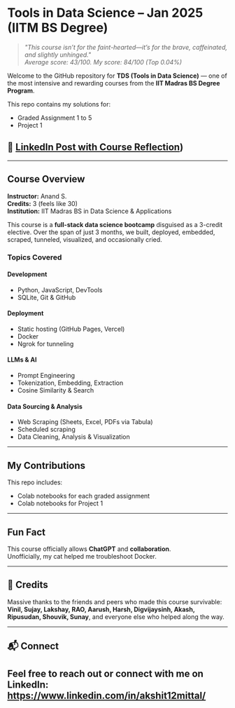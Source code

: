 # Tools in Data Science – Jan 2025 (IITM BS Degree)

> _"This course isn’t for the faint-hearted—it’s for the brave, caffeinated, and slightly unhinged."_  
> _Average score: 43/100. My score: 84/100 (Top 0.04%)_

Welcome to the GitHub repository for **TDS (Tools in Data Science)** — one of the most intensive and rewarding courses from the **IIT Madras BS Degree Program**.

This repo contains my solutions for:
- Graded Assignment 1 to 5  
- Project 1

## 🔗 [LinkedIn Post with Course Reflection](https://www.linkedin.com/posts/akshit12mittal_this-iit-course-allowed-chatgpt-hacking-activity-7321142829559209984-xV57?utm_source=share&amp;utm_medium=member_desktop&amp;rcm=ACoAAES2TN0BaSqVr0Hf6yEigTpz1C5M20oi69E))

---

## Course Overview

**Instructor:** Anand S.  
**Credits:** 3 (feels like 30)  
**Institution:** IIT Madras BS in Data Science & Applications

This course is a **full-stack data science bootcamp** disguised as a 3-credit elective. Over the span of just 3 months, we built, deployed, embedded, scraped, tunneled, visualized, and occasionally cried.

### Topics Covered

#### Development
- Python, JavaScript, DevTools
- SQLite, Git & GitHub

#### Deployment
- Static hosting (GitHub Pages, Vercel)
- Docker
- Ngrok for tunneling

####  LLMs & AI
- Prompt Engineering
- Tokenization, Embedding, Extraction
- Cosine Similarity & Search

####  Data Sourcing & Analysis
- Web Scraping (Sheets, Excel, PDFs via Tabula)
- Scheduled scraping
- Data Cleaning, Analysis & Visualization

---

##  My Contributions

This repo includes:
-  Colab notebooks for each graded assignment
-  Colab notebooks for Project 1

---

## Fun Fact

This course officially allows **ChatGPT** and **collaboration**.  
Unofficially, my cat helped me troubleshoot Docker.

---

## 🙌 Credits

Massive thanks to the friends and peers who made this course survivable:
**Vinil, Sujay, Lakshay, RAO, Aarush, Harsh, Digvijaysinh, Akash, Ripusudan, Shouvik, Sunay**, and everyone else who helped along the way.

---

## 📬 Connect

Feel free to reach out or connect with me on LinkedIn:
https://www.linkedin.com/in/akshit12mittal/
---
